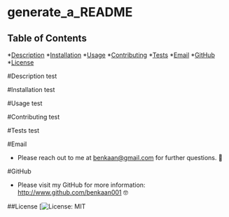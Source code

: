 # generate_a_README

  ## Table of Contents

  *[Description](#description)
  *[Installation](#installation)
  *[Usage](#usage)
  *[Contributing](#contributing)
  *[Tests](#tests)
  *[Email](#email)
  *[GitHub](#GitHub)
  *[License](#license)

  #Description
  test

  #Installation
  test

  #Usage
  test

  #Contributing
  test

  #Tests
  test

  #Email
  - Please reach out to me at benkaan@gmail.com for further questions. 🤗

  #GitHub
  - Please visit my GitHub for more information: http://www.github.com/benkaan001 🤓

  ##License
  [![License: MIT](https://img.shields.io/badge/License-MIT-yellow.svg)

